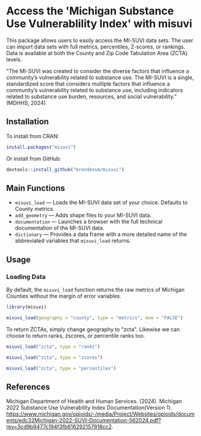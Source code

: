 # Access the 'Michigan Substance Use Vulnerablility Index' with misuvi

This package allows users to easily access the MI-SUVI data sets. The user can import data sets with full metrics, percentiles, Z-scores, or rankings. Data is available at both the County and Zip Code Tabulation Area (ZCTA) levels.

"The MI-SUVI was created to consider the diverse factors that influence a community’s vulnerability related to substance use. The MI-SUVI is a single, standardized score that considers multiple factors that influence a community’s vulnerability related to substance use, including indicators related to substance use burden, resources, and social vulnerability." (MDHHS, 2024)

## Installation

To install from CRAN:
```r
install.packages("misuvi")
```

Or install from GitHub:
```r
devtools::install_github("brendensm/misuvi")
```

## Main Functions
-   `misuvi_load` &mdash; Loads the MI-SUVI data set of your choice. Defaults to County metrics.
-   `add_geometry` &mdash; Adds shape files to your MI-SUVI data.
-   `documentation` &mdash; Launches a browser with the full technical documentation of the MI-SUVI data.
-   `dictionary` &mdash; Provides a data frame with a more detailed name of the abbreviated variables that `misuvi_load` returns.

## Usage

### Loading Data

By default, the `misuvi_load` function returns the raw metrics of Michigan Counties without the margin of error variables.

```r
library(misuvi)

misuvi_load(geography = "county", type = "metrics", moe = "FALSE")
```

To return ZCTAs, simply change geography to "zcta". Likewise we can choose to return ranks, zscores, or percentile ranks too.

```r
misuvi_load("zcta", type = "ranks")

misuvi_load("zcta", type = "zcores")

misuvi_load("zcta", type = "percentiles")
```

## References
Michigan Department of Health and Human Services. (2024). Michigan 2022 Substance Use Vulnerability Index Documentation(Version 1). https://www.michigan.gov/opioids/-/media/Project/Websites/opioids/documents/edc32Michigan-2022-SUVI-Documentation-562024.pdf?rev=3cd9b9477c194f3fb616292157918cc2.
